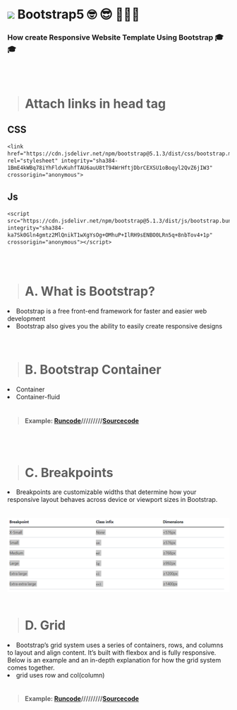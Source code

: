 # <img src="https://cdn-icons-png.flaticon.com/512/5968/5968672.png" width="90px"> Bootstrap5 🤓 😎  🌟🌟🌟
### How create Responsive Website Template Using Bootstrap 🎓🎓


<br>
<br>

># Attach links in head tag
## CSS 
    <link href="https://cdn.jsdelivr.net/npm/bootstrap@5.1.3/dist/css/bootstrap.min.css" rel="stylesheet" integrity="sha384-1BmE4kWBq78iYhFldvKuhfTAU6auU8tT94WrHftjDbrCEXSU1oBoqyl2QvZ6jIW3" crossorigin="anonymous">


## Js
    <script src="https://cdn.jsdelivr.net/npm/bootstrap@5.1.3/dist/js/bootstrap.bundle.min.js" integrity="sha384-ka7Sk0Gln4gmtz2MlQnikT1wXgYsOg+OMhuP+IlRH9sENBO0LRn5q+8nbTov4+1p" crossorigin="anonymous"></script>
    
    
    
<br>
<br>
    
># A. What is Bootstrap?

<li>Bootstrap is a free front-end framework for faster and easier web development</li>


<li> Bootstrap also gives you the ability to easily create responsive designs </li>

<br>
<br>

># B.  Bootstrap Container

<li> Container</li>
<li> Container-fluid</li>

<br>

>#### Example: <a href="https://codewithkunal404.github.io/Boostrap5-Codewithkunal404/container.html">Runcode</a>/////////<a href="https://github.com/codewithkunal404/Boostrap5-Codewithkunal404/blob/main/container.html">Sourcecode</a>


<br>
<br>

># C. Breakpoints

<li>Breakpoints are customizable widths that determine how your responsive layout behaves across device or viewport sizes in Bootstrap.</li>
<br>
<br>

<img src="https://github.com/codewithkunal404/Boostrap5-Codewithkunal404/blob/main/Screenshot%202022-01-27%20213928.png" width="800px">

<br>
<br>

># D. Grid

<li>Bootstrap’s grid system uses a series of containers, rows, and columns to layout and align content. It’s built with flexbox and is fully responsive. Below is an example and an in-depth explanation for how the grid system comes together.</li>

<li>grid uses row and col(column)
    
    
 
<br>
<br> 
    
>#### Example: <a href="https://codewithkunal404.github.io/Boostrap5-Codewithkunal404/container.html">Runcode</a>/////////<a href="https://github.com/codewithkunal404/Boostrap5-Codewithkunal404/blob/main/container.html">Sourcecode</a>

 



